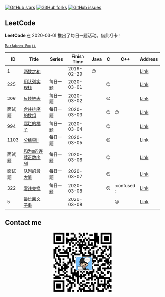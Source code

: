 
[![GitHub stars](https://img.shields.io/github/stars/RunCoderHang/LeetCode-Notes?style=flat-square)](https://github.com/RunCoderHang/LeetCode-Notes/stargazers)
[![GitHub forks](https://img.shields.io/github/forks/RunCoderHang/LeetCode-Notes?color=green&label=forks&style=flat-square)](https://github.com/RunCoderHang/LeetCode-Notes/network/members)
[![GitHub issues](https://img.shields.io/github/issues/RunCoderHang/LeetCode-Notes?color=yellow&style=flat-square)](https://github.com/RunCoderHang/LeetCode-Notes/issues)

## LeetCode

**LeetCode** 在 2020-03-01 推出了每日一题活动。借此打卡！

[`Markdown-Emoji`](https://github.com/RunCoderHang/LeetCode-Notes/blob/master/image/markdown-emoji.md)

|   ID   |                                                             Title                                                             |  Series  | Finish Time |  Java  |     C      |     C++     |                                      Address                                       |
|--------|-------------------------------------------------------------------------------------------------------------------------------|----------|-------------|--------|------------|-------------|------------------------------------------------------------------------------------|
| 1      | [两数之和](https://github.com/RunCoderHang/LeetCode-Notes/blob/master/two-sum.md)                                             |          | 2019-02-29  | :wink: |            |             | [Link](https://leetcode-cn.com/problems/two-sum)                                   |
| 225    | [用队列实现栈](https://github.com/RunCoderHang/LeetCode-Notes/blob/master/implement-stack-using-queues.md)                    | 每日一题 | 2020-03-01  |        | :wink:     |             | [Link](https://leetcode-cn.com/problems/implement-stack-using-queues)              |
| 206    | [反转链表](https://github.com/RunCoderHang/LeetCode-Notes/blob/master/reverse-linked-list.md)                                 | 每日一题 | 2020-03-02  |        | :wink:     |             | [Link](https://leetcode-cn.com/problems/reverse-linked-list)                       |
| 面试题 | [合并排序的数组](https://github.com/RunCoderHang/LeetCode-Notes/blob/master/sorted-merge-lcci.md)                             | 每日一题 | 2020-03-03  |        | :wink:     | :wink:      | [Link](https://leetcode-cn.com/problems/sorted-merge-lcci)                         |
| 994    | [腐烂的橘子](https://github.com/RunCoderHang/LeetCode-Notes/blob/master/rotting-oranges.md)                                   | 每日一题 | 2020-03-04  |        | :wink:     |             | [Link](https://leetcode-cn.com/problems/rotting-oranges)                           |
| 1103   | [分糖果Ⅱ](https://github.com/RunCoderHang/LeetCode-Notes/blob/master/distribute-candies-to-people.md)                         | 每日一题 | 2020-03-05  |        | :wink:     |             | [Link](https://leetcode-cn.com/problems/distribute-candies-to-people)              |
| 面试题 | [和为s的连续正数序列](https://github.com/RunCoderHang/LeetCode-Notes/blob/master/he-wei-sde-lian-xu-zheng-shu-xu-lie-lcof.md) | 每日一题 | 2020-03-06  |        | :wink:     |             | [Link](https://leetcode-cn.com/problems/he-wei-sde-lian-xu-zheng-shu-xu-lie-lcof/) |
| 面试题 | [队列的最大值](https://github.com/RunCoderHang/LeetCode-Notes/blob/master/dui-lie-de-zui-da-zhi-lcof.md)                      | 每日一题 | 2020-03-07  |        | :wink:     |             | [Link](https://leetcode-cn.com/problems/dui-lie-de-zui-da-zhi-lcof/)               |
| 322    | [零钱兑换](https://github.com/RunCoderHang/LeetCode-Notes/blob/master/coin-change.md)                                         | 每日一题 | 2020-03-08  |        | :confused: | :confused : | [Link](https://leetcode-cn.com/problems/coin-change/)                              |
| 5      | [最长回文子串](https://github.com/RunCoderHang/LeetCode-Notes/blob/master/longest-palindromic-substring.md)                   |          | 2020-03-08  |        |            | :wink:      | [Link](https://leetcode-cn.com/problems/longest-palindromic-substring/)            |


## Contact me

<div align="center">
    <img width="200px" src="https://github.com/RunCoderHang/LeetCode-Notes/blob/master/image/wxgzh-hang.png"></img>
</div>